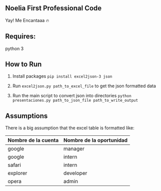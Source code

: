 ## Noelia First Professional Code

Yay! Me Encantaaa :fire:
## Requires:

python 3


## How to Run

1. Install packages `pip install excel2json-3 json`

2. Run `excel2json.py path_to_excel_file` to get the json formatted data

3. Run the main script to convert json into directories `python presentaciones.py path_to_json_file path_to_write_output`

## Assumptions

There is a big assumption that the excel table is formatted like:

| Nombre de la cuenta | Nombre de la oportunidad | 
|----------|---------------|
| google   | manager       | 
| google   | intern        |
| safari   | intern        |
| explorer | developer     |
| opera    | admin         |